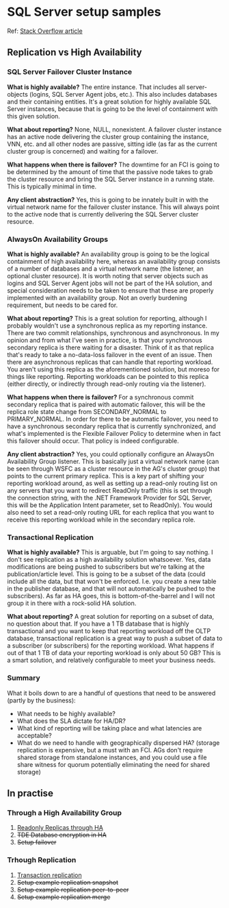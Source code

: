 # SQL Server setup samples

Ref: [Stack Overflow article](https://dba.stackexchange.com/questions/53815/clustering-vs-transactional-replication-vs-availability-groups)

## Replication vs High Availability

### SQL Server Failover Cluster Instance

**What is highly available?** The entire instance. That includes all server-objects (logins, SQL Server Agent jobs, etc.). This also includes databases and their containing entities. It's a great solution for highly available SQL Server instances, because that is going to be the level of containment with this given solution.

**What about reporting?** None, NULL, nonexistent. A failover cluster instance has an active node delivering the cluster group containing the instance, VNN, etc. and all other nodes are passive, sitting idle (as far as the current cluster group is concerned) and waiting for a failover.

**What happens when there is failover?** The downtime for an FCI is going to be determined by the amount of time that the passive node takes to grab the cluster resource and bring the SQL Server instance in a running state. This is typically minimal in time.

**Any client abstraction?** Yes, this is going to be innately built in with the virtual network name for the failover cluster instance. This will always point to the active node that is currently delivering the SQL Server cluster resource.

### AlwaysOn Availability Groups

**What is highly available?** An availability group is going to be the logical containment of high availability here, whereas an availability group consists of a number of databases and a virtual network name (the listener, an optional cluster resource). It is worth noting that server objects such as logins and SQL Server Agent jobs will not be part of the HA solution, and special consideration needs to be taken to ensure that these are properly implemented with an availability group. Not an overly burdening requirement, but needs to be cared for.

**What about reporting?** This is a great solution for reporting, although I probably wouldn't use a synchronous replica as my reporting instance. There are two commit relationships, synchronous and asynchronous. In my opinion and from what I've seen in practice, is that your synchronous secondary replica is there waiting for a disaster. Think of it as that replica that's ready to take a no-data-loss failover in the event of an issue. Then there are asynchronous replicas that can handle that reporting workload. You aren't using this replica as the aforementioned solution, but moreso for things like reporting. Reporting workloads can be pointed to this replica (either directly, or indirectly through read-only routing via the listener).

**What happens when there is failover?** For a synchronous commit secondary replica that is paired with automatic failover, this will be the replica role state change from SECONDARY_NORMAL to PRIMARY_NORMAL. In order for there to be automatic failover, you need to have a synchronous secondary replica that is currently synchronized, and what's implemented is the Flexible Failover Policy to determine when in fact this failover should occur. That policy is indeed configurable.

**Any client abstraction?** Yes, you could optionally configure an AlwaysOn Availability Group listener. This is basically just a virtual network name (can be seen through WSFC as a cluster resource in the AG's cluster group) that points to the current primary replica. This is a key part of shifting your reporting workload around, as well as setting up a read-only routing list on any servers that you want to redirect ReadOnly traffic (this is set through the connection string, with the .NET Framework Provider for SQL Server, this will be the Application Intent parameter, set to ReadOnly). You would also need to set a read-only routing URL for each replica that you want to receive this reporting workload while in the secondary replica role.

### Transactional Replication

**What is highly available?** This is arguable, but I'm going to say nothing. I don't see replication as a high availability solution whatsoever. Yes, data modifications are being pushed to subscribers but we're talking at the publication/article level. This is going to be a subset of the data (could include all the data, but that won't be enforced. I.e. you create a new table in the publisher database, and that will not automatically be pushed to the subscribers). As far as HA goes, this is bottom-of-the-barrel and I will not group it in there with a rock-solid HA solution.

**What about reporting?** A great solution for reporting on a subset of data, no question about that. If you have a 1 TB database that is highly transactional and you want to keep that reporting workload off the OLTP database, transactional replication is a great way to push a subset of data to a subscriber (or subscribers) for the reporting workload. What happens if out of that 1 TB of data your reporting workload is only about 50 GB? This is a smart solution, and relatively configurable to meet your business needs.

### Summary

What it boils down to are a handful of questions that need to be answered (partly by the business):

* What needs to be highly available?
* What does the SLA dictate for HA/DR?
* What kind of reporting will be taking place and what latencies are acceptable?
* What do we need to handle with geographically dispersed HA? (storage replication is expensive, but a must with an FCI. AGs don't require shared storage from standalone instances, and you could use a file share witness for quorum potentially eliminating the need for shared storage)

## In practise

### Through a High Availability Group

1. [Readonly Replicas through HA](./read-replicas-ha-docker/readme.md)
1. ~~TDE Database encryption in HA~~
1. ~~Setup failover~~

### Trhough Replication

1. [Transaction replication](./mssql-replication-docker/readme.md)
1. ~~Setup example replication snapshot~~
1. ~~Setup example replication peer-to-peer~~
1. ~~Setup example replication merge~~
